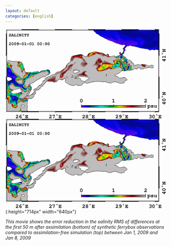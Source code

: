 ```yaml
---
layout: default
categories: [english]
---
```


![a](../pics/INO_FB001_2009_SAL.gif){:height="714px" width="640px"}

*This movie shows the error reduction in the salinity RMS of differences at the
first 50 m after assimilation (bottom) of synthetic ferrybox observations
compared to assimilation-free simulation (top) between Jan 1, 2009 and Jan 8,
2009*
